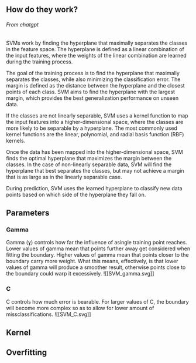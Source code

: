 ## How do they work?
###### From chatgpt
SVMs work by finding the hyperplane that maximally separates the classes in the feature space. The hyperplane is defined as a linear combination of the input features, where the weights of the linear combination are learned during the training process.

The goal of the training process is to find the hyperplane that maximally separates the classes, while also minimizing the classification error. The margin is defined as the distance between the hyperplane and the closest points of each class. SVM aims to find the hyperplane with the largest margin, which provides the best generalization performance on unseen data.

If the classes are not linearly separable, SVM uses a kernel function to map the input features into a higher-dimensional space, where the classes are more likely to be separable by a hyperplane. The most commonly used kernel functions are the linear, polynomial, and radial basis function (RBF) kernels.

Once the data has been mapped into the higher-dimensional space, SVM finds the optimal hyperplane that maximizes the margin between the classes. In the case of non-linearly separable data, SVM will find the hyperplane that best separates the classes, but may not achieve a margin that is as large as in the linearly separable case.

During prediction, SVM uses the learned hyperplane to classify new data points based on which side of the hyperplane they fall on.
## Parameters
### Gamma
Gamma (ɣ) controls how far the influence of asingle training point reaches. Lower values of gamma mean that points further away get considered when fitting the boundary. Higher values of gamma mean that points closer to the boundary carry more weight. 
What this means, effectively, is that lower values of gamma will produce a smoother result, otherwise points close to the boundary could warp it excessively.
![[SVM_gamma.svg]]

### C
C controls how much error is bearable. For larger values of C, the boundary will become more complex so as to allow for lower amount of missclassifications. 
![[SVM_C.svg]]
## Kernel

## Overfitting